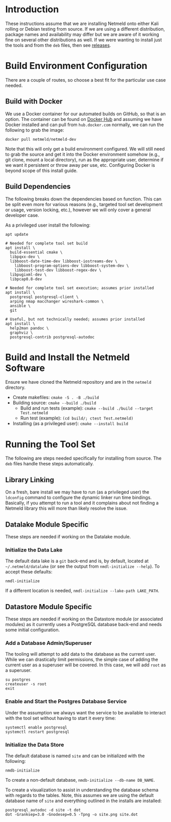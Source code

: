 # Introduction

These instructions assume that we are installing Netmeld onto either Kali
rolling or Debian testing from source.  If we are using a different
distribution, package names and availability may differ but we are aware of it
working fine on several other distributions as well.  If we were wanting to
install just the tools and from the `deb` files, then see
[releases](https://github.com/netmeld/netmeld/releases).


# Build Environment Configuration
There are a couple of routes, so choose a best fit for the particular use case
needed.


## Build with Docker
We use a Docker container for our automated builds on GitHub, so that is an
option.  The container can be found on
[Docker Hub](https://hub.docker.com/r/netmeld/netmeld-dev)
and assuming we have Docker installed and can pull from `hub.docker.com`
normally, we can run the following to grab the image:
```
docker pull netmeld/netmeld-dev
```

Note that this will only get a build environment configured.  We will still
need to grab the source and get it into the Docker environment somehow (e.g.,
git clone, mount a local directory), run as the appropriate user, determine
if we want it persistent or throw away per use, etc.  Configuring Docker is
beyond scope of this install guide.


## Build Dependencies
The following breaks down the dependencies based on function.
This can be split even more for various reasons (e.g., targeted tool set
development or usage, version locking, etc.), however we will only cover a
general developer case.

As a privileged user install the following:
```
apt update

# Needed for complete tool set build
apt install \
  build-essential cmake \
  libpqxx-dev \
  libboost-date-time-dev libboost-iostreams-dev \
    libboost-program-options-dev libboost-system-dev \
    libboost-test-dev libboost-regex-dev \
  libpugixml-dev \
  libpcap0.8-dev

# Needed for complete tool set execution; assumes prior installed
apt install \
  postgresql postgresql-client \
  arping nmap macchanger wireshark-common \
  ansible \
  git

# Useful, but not technically needed; assumes prior installed
apt install \
  help2man pandoc \
  graphviz \
  postgresql-contrib postgresql-autodoc
```


# Build and Install the Netmeld Software
Ensure we have cloned the Netmeld repository and are in the `netmeld`
directory.

* Create makefiles: `cmake -S . -B ./build`
* Building source:	`cmake --build ./build`
  * Build and run tests (example): `cmake --build ./build --target Test.netmeld`
  * Run test (example):	`(cd build/; ctest Test.netmeld)`
* Installing (as a privileged user): `cmake --install build`


# Running the Tool Set
The following are steps needed specifically for installing from source.  The
`deb` files handle these steps automatically.

## Library Linking
On a fresh, bare install we may have to run (as a privileged user)
the `ldconfig` command to configure the dynamic linker run time bindings.
Basically, if you attempt to run a tool and it complains about not finding
a Netmeld library this will more than likely resolve the issue.

## Datalake Module Specific
These steps are needed if working on the Datalake module.

### Initialize the Data Lake
The default data lake is a `git` back-end and is, by default, located at
`~/.netmeld/datalake` (or see the output from `nmdl-initialize --help`).
To accept these defaults:
```
nmdl-initialize
```

If a different location is needed, `nmdl-initialize --lake-path LAKE_PATH`.

## Datastore Module Specific
These steps are needed if working on the Datastore module (or associated
modules) as it currently uses a PostgreSQL database back-end and needs some
initial configuration.


### Add a Database Admin/Superuser
The tooling will attempt to add data to the database as the current user.
While we can drastically limit permissions, the simple case of adding the
current user as a superuser will be covered.  In this case, we will add `root`
as a superuser.

```
su postgres
createuser -s root
exit
```


### Enable and Start the Postgres Database Service
Under the assumption we always want the service to be available to interact
with the tool set without having to start it every time:

```
systemctl enable postgresql
systemctl restart postgresql
```


### Initialize the Data Store
The default database is named `site` and can be initialized with the following:
```
nmdb-initialize
```

To create a non-default database, `nmdb-initialize --db-name DB_NAME`.

To create a visualization to assist in understanding the database schema with
regards to the tables.  Note, this assumes we are using the default database
name of `site` and everything outlined in the installs are installed:
```
postgresql_autodoc -d site -t dot
dot -Granksep=3.0 -Gnodesep=0.5 -Tpng -o site.png site.dot
```
